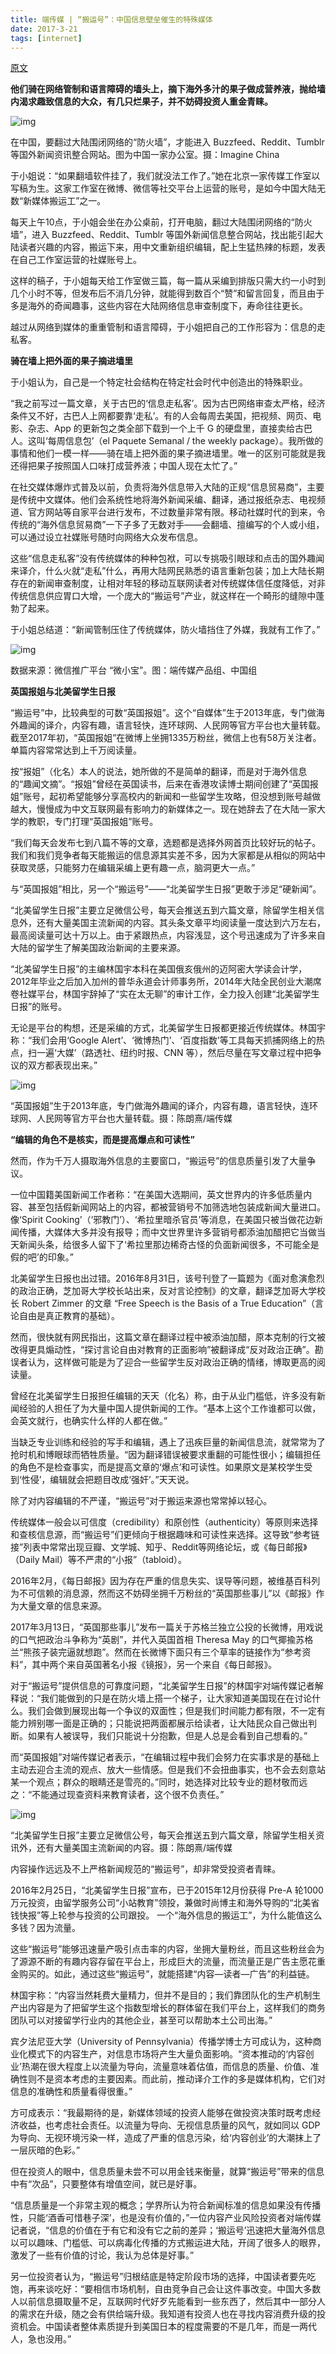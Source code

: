 ```yaml
---
title: 端传媒 | “搬运号”：中国信息壁垒催生的特殊媒体
date: 2017-3-21
tags: [internet]
---
```



[原文](https://theinitium.com/article/20170321-mainland-infosmuggler/)

**他们骑在网络管制和语言障碍的墙头上，摘下海外多汁的果子做成营养液，抛给墙内渴求趣致信息的大众，有几只烂果子，并不妨碍投资人重金青睐。**

![img](http://imgcdn-git.littleneko.cf/img324/4c7915dbc4ce4f158c863c63b9dfab3f.jpg)

在中国，要翻过大陆围闭网络的“防火墙”，才能进入 Buzzfeed、Reddit、Tumblr 等国外新闻资讯整合网站。图为中国一家办公室。摄：Imagine China

于小姐说：“如果翻墙软件挂了，我们就没法工作了。”她在北京一家传媒工作室以写稿为生。这家工作室在微博、微信等社交平台上运营的账号，是如今中国大陆无数“新媒体搬运工”之一。

每天上午10点，于小姐会坐在办公桌前，打开电脑，翻过大陆围闭网络的“防火墙”，进入 Buzzfeed、Reddit、Tumblr 等国外新闻信息整合网站，找出能引起大陆读者兴趣的内容，搬运下来，用中文重新组织编辑，配上生猛热辣的标题，发表在自己工作室运营的社媒账号上。

这样的稿子，于小姐每天给工作室做三篇，每一篇从采编到排版只需大约一小时到几个小时不等，但发布后不消几分钟，就能得到数百个“赞”和留言回复，而且由于多是海外的奇闻趣事，这些内容在大陆网络信息审查制度下，寿命往往更长。

越过从网络到媒体的重重管制和语言障碍，于小姐把自己的工作形容为：信息的走私客。

**骑在墙上把外面的果子摘进墙里**

于小姐认为，自己是一个特定社会结构在特定社会时代中创造出的特殊职业。

“我之前写过一篇文章，关于古巴的‘信息走私客’。因为古巴网络审查太严格，经济条件又不好，古巴人上网都要靠‘走私’。有的人会每周去美国，把视频、网页、电影、杂志、App 的更新包之类全部下载到一个上千 G 的硬盘里，直接卖给古巴人。这叫‘每周信息包’（el Paquete Semanal / the weekly package）。我所做的事情和他们一模一样——骑在墙上把外面的果子摘进墙里。唯一的区别可能就是我还得把果子按照国人口味打成营养液；中国人现在太忙了。”

在社交媒体爆炸式普及以前，负责将海外信息带入大陆的正规“信息贸易商”，主要是传统中文媒体。他们会系统性地将海外新闻采编、翻译，通过报纸杂志、电视频道、官方网站等自家平台进行发布，不过数量非常有限。移动社媒时代的到来，令传统的“海外信息贸易商”一下子多了无数对手——会翻墙、擅编写的个人或小组，可以通过设立社媒账号随时向网络大众发布信息。

这些“信息走私客”没有传统媒体的种种包袱，可以专挑吸引眼球和点击的国外趣闻来译介，什么火就“走私”什么，再用大陆网民熟悉的语言重新包装；加上大陆长期存在的新闻审查制度，让相对年轻的移动互联网读者对传统媒体信任度降低，对非传统信息供应胃口大增，一个庞大的“搬运号”产业，就这样在一个畸形的缝隙中蓬勃了起来。

于小姐总结道：“新闻管制压住了传统媒体，防火墙挡住了外媒，我就有工作了。”

![img](http://imgcdn-git.littleneko.cf/img324/cqkkdhfw.png)

数据来源：微信推广平台 “微小宝”。图：端传媒产品组、中国组

**英国报姐与北美留学生日报**

“搬运号”中，比较典型的可数“英国报姐”。这个“自媒体”生于2013年底，专门做海外趣闻的译介，内容有趣，语言轻快，连环球网、人民网等官方平台也大量转载。截至2017年初，“英国报姐”在微博上坐拥1335万粉丝，微信上也有58万关注者。单篇内容常常达到上千万阅读量。

按“报姐”（化名）本人的说法，她所做的不是简单的翻译，而是对于海外信息的“趣闻文摘”。“报姐”曾经在英国读书，后来在香港攻读博士期间创建了“英国报姐”账号，起初希望能够分享高校内的新闻和一些留学生攻略，但没想到账号越做越大，慢慢成为中文互联网最有影响力的新媒体之一。现在她辞去了在大陆一家大学的教职，专门打理“英国报姐”账号。

“我们每天会发布七到八篇不等的文章，选题都是选择外网首页比较好玩的帖子。我们和我们竞争者每天能搬运的信息源其实差不多，因为大家都是从相似的网站中获取灵感，只能努力在编辑采编上更有趣一点，脑洞更大一点。”

与“英国报姐”相比，另一个“搬运号”——“北美留学生日报”更敢于涉足“硬新闻”。

“北美留学生日报”主要立足微信公号，每天会推送五到六篇文章，除留学生相关信息外，还有大量美国主流新闻的内容。其头条文章平均阅读量一度达到六万左右，最高阅读量可达十万以上。由于紧跟热点，内容浅显，这个号迅速成为了许多来自大陆的留学生了解美国政治新闻的主要来源。

“北美留学生日报”的主编林国宇本科在美国俄亥俄州的迈阿密大学读会计学，2012年毕业之后加入加州的普华永道会计师事务所，2014年大陆全民创业大潮席卷社媒平台，林国宇辞掉了“实在太无聊”的审计工作，全力投入创建“北美留学生日报”的账号。

无论是平台的构想，还是采编的方式，北美留学生日报都更接近传统媒体。林国宇称：“我们会用‘Google Alert’、‘微博热门’、‘百度指数’等工具每天抓捕网络上的热点，扫一遍‘大媒’（路透社、纽约时报、CNN 等），然后尽量在写文章过程中把争议的双方都表现出来。”

![img](http://imgcdn-git.littleneko.cf/img324/8d427371d9464905afd8f0eeead6c479.jpg)

“英国报姐”生于2013年底，专门做海外趣闻的译介，内容有趣，语言轻快，连环球网、人民网等官方平台也大量转载。摄：陈朗熹/端传媒

**“编辑的角色不是核实，而是提高爆点和可读性”**

然而，作为千万人摄取海外信息的主要窗口，“搬运号”的信息质量引发了大量争议。

一位中国籍美国新闻工作者称：“在美国大选期间，英文世界内的许多低质量内容、甚至包括假新闻网站上的内容，都被营销号不加筛选地包装成新闻大量进口。像‘Spirit Cooking’（‘邪教门’）、‘希拉里暗杀官员’等消息，在美国只被当做花边新闻传播，大媒体大多并没有报导；而中文世界里许多营销号都添油加醋把它当做当天新闻头条，给很多人留下了‘希拉里那边稀奇古怪的负面新闻很多，不可能全是假的吧’的印象。”

北美留学生日报也出过错。2016年8月31日，该号刊登了一篇题为《面对愈演愈烈的政治正确，芝加哥大学校长站出来，反对言论控制》的文章，翻译芝加哥大学校长 Robert Zimmer 的文章 “Free Speech is the Basis of a True Education”（言论自由是真正教育的基础）。

然而，很快就有网民指出，这篇文章在翻译过程中被添油加醋，原本克制的行文被改得更具煽动性，“探讨言论自由对教育的正面影响”被翻译成“反对政治正确”。勘误者认为，这样做可能是为了迎合一些留学生反对政治正确的情绪，博取更高的阅读量。

曾经在北美留学生日报担任编辑的天天（化名）称，由于从业门槛低，许多没有新闻经验的人担任了为大量中国人提供新闻的工作。“基本上这个工作谁都可以做，会英文就行，也确实什么样的人都在做。”

当缺乏专业训练和经验的写手和编辑，遇上了迅疾巨量的新闻信息流，就常常为了抢时机和博眼球而牺牲质量。“因为翻译错误被要求重翻的可能性很小；编辑担任的角色不是检查事实，而是提高文章的‘爆点’和可读性。如果原文是某校学生受到‘性侵’，编辑就会把题目改成‘强奸’。”天天说。

除了对内容编辑的不严谨，“搬运号”对于搬运来源也常常掉以轻心。

传统媒体一般会以可信度（credibility）和原创性（authenticity）等原则来选择和查核信息源，而“搬运号”们更倾向于根据趣味和可读性来选择。这导致“参考链接”列表中常常出现豆瓣、文学城、知乎、Reddit等网络论坛，或《每日邮报》（Daily Mail）等不严肃的“小报”（tabloid）。

2016年2月，《每日邮报》因为存在严重的信息失实、误导等问题，被维基百科列为不可信赖的消息源，然而这不妨碍坐拥千万粉丝的“英国那些事儿”以《邮报》作为大量文章的信息来源。

2017年3月13日，“英国那些事儿”发布一篇关于苏格兰独立公投的长微博，用戏说的口气把政治斗争称为“英剧”，并代入英国首相 Theresa May 的口气揶揄苏格兰“熊孩子装完逼就想跑”。然而在长微博下面只有三个草率的链接作为“参考资料”，其中两个来自英国著名小报《镜报》，另一个来自《每日邮报》。

对于“搬运号”提供信息的可靠度问题，“北美留学生日报”的林国宇对端传媒记者解释说：“我们能做到的只是在防火墙上搭一个梯子，让大家知道美国现在在讨论什么。我们会做到展现出每一个争议的双面性；但是我们时间能力都有限，不一定有能力辨别哪一面是正确的；只能说把两面都展示给读者，让大陆民众自己做出判断。如果有人被误导，我们只能说十分抱歉，但是人总是会看到自己想看的。”

而“英国报姐”对端传媒记者表示，“在编辑过程中我们会努力在实事求是的基础上主动去迎合主流的观点、放大一些情感。但是我们不会扭曲事实，也不会去刻意站某一个观点；群众的眼睛还是雪亮的。”同时，她选择对比较专业的题材敬而远之：“不能通过现查资料来教育读者，这个很不负责任。”

![img](http://imgcdn-git.littleneko.cf/img324/f564d7db9770415ab5c7891b211d6bc9.jpg)

“北美留学生日报”主要立足微信公号，每天会推送五到六篇文章，除留学生相关资讯外，还有大量美国主流新闻的内容。摄：陈朗熹/端传媒

内容操作远远及不上严格新闻规范的“搬运号”，却非常受投资者青睐。

2016年2月25日，“北美留学生日报”宣布，已于2015年12月份获得 Pre-A 轮1000万元投资，由留学服务公司“小站教育”领投，兼做时尚博主和海外导购的“北美省钱快报”等上轮参与投资的公司跟投。
一个“海外信息的搬运工”，为什么能值这么多钱？因为流量。

这些“搬运号”能够迅速量产吸引点击率的内容，坐拥大量粉丝，而且这些粉丝会为了源源不断的有趣内容存留在平台上，形成巨大的流量，而流量正是广告主愿花重金购买的。如此，通过这些“搬运号”，就能搭建“内容—读者—广告”的利益链。

林国宇称：“内容当然耗费大量精力，但并不是目的；我们靠团队化的生产机制生产出内容是为了把留学生这个指数型增长的群体留在我们平台上，这样我们的商务团队可以对接留学行业内的其他企业，甚至可以帮助本土公司出海。”

宾夕法尼亚大学（University of Pennsylvania）传播学博士方可成认为，这种商业化模式下的内容生产，对信息市场将产生大量负面影响。“资本推动的‘内容创业’热潮在很大程度上以流量为导向，流量意味着估值，而信息的质量、价值、准确性则不是资本考虑的主要因素。而此前，推动译介工作的多是媒体机构，它们对信息的准确性和质量看得很重。”

方可成表示：“我最期待的是，新媒体领域的投资人能够在做投资决策时既考虑经济收益，也考虑社会责任。以流量为导向、无视信息质量的风气，就如同以 GDP 为导向、无视环境污染一样，造成了严重的信息污染，给‘内容创业’的大潮抹上了一层灰暗的色彩。”

但在投资人的眼中，信息质量未尝不可以用金钱来衡量，就算“搬运号”带来的信息中有“次品”，只要整体有增值空间，就已是好事。

“信息质量是一个非常主观的概念；学界所认为符合新闻标准的信息如果没有传播性，只能‘酒香可惜巷子深’，也是没有价值的，”一位内容产业风险投资者对端传媒记者说，“信息的价值在于有它和没有它之前的差异；‘搬运号’迅速把大量海外信息以可以趣味、门槛低、可以病毒化传播的方式搬运进大陆，开阔了很多人的眼界，激发了一些有价值的讨论，我认为总体是好事。”

另一位投资者认为，“搬运号”归根结底是特定阶段市场的选择，中国读者要先吃饱，再来谈吃好：“要相信市场机制，自由竞争自己会让这件事改变。中国大多数人以前信息摄取量不足，互联网时代好歹先能看到一些东西了，然后其中一部分人的需求在升级，随之会有供给端升级。我知道有投资人也在寻找内容消费升级的投资机会。中国读者整体素质提升到美国日本的程度需要的不是几年，而是一两代人，急也没用。”
